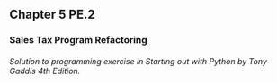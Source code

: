 ## Chapter 5 PE.2 
### Sales Tax Program Refactoring
###### Solution to programming exercise in *Starting out with Python* by Tony Gaddis 4th Edition.
